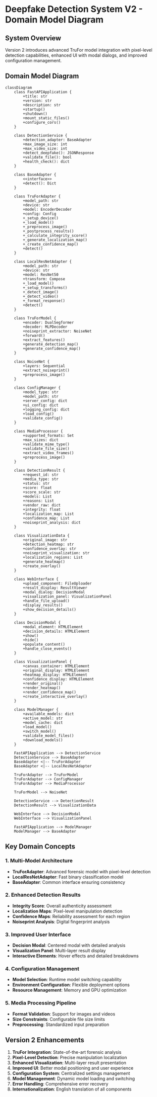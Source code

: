 # Deepfake Detection System V2 - Domain Model Diagram

## System Overview
Version 2 introduces advanced TruFor model integration with pixel-level detection capabilities, enhanced UI with modal dialogs, and improved configuration management.

## Domain Model Diagram

```mermaid
classDiagram
    class FastAPIApplication {
        +title: str
        +version: str
        +description: str
        +startup()
        +shutdown()
        +mount_static_files()
        +configure_cors()
    }

    class DetectionService {
        +detection_adapter: BaseAdapter
        +max_image_size: int
        +max_video_size: int
        +detect_deepfake(): JSONResponse
        +validate_file(): bool
        +health_check(): dict
    }

    class BaseAdapter {
        <<interface>>
        +detect(): Dict
    }

    class TruForAdapter {
        +model_path: str
        +device: str
        +model: EncoderDecoder
        +config: Config
        +_setup_device()
        +_load_model()
        +_preprocess_image()
        +_postprocess_results()
        +_calculate_integrity_score()
        +_generate_localization_map()
        +_create_confidence_map()
        +detect()
    }

    class LocalResNetAdapter {
        +model_path: str
        +device: str
        +model: ResNet50
        +transform: Compose
        +_load_model()
        +_setup_transforms()
        +_detect_image()
        +_detect_video()
        +_format_response()
        +detect()
    }

    class TruForModel {
        +encoder: DualSegformer
        +decoder: MLPDecoder
        +noiseprint_extractor: NoiseNet
        +forward()
        +extract_features()
        +generate_detection_map()
        +generate_confidence_map()
    }

    class NoiseNet {
        +layers: Sequential
        +extract_noiseprint()
        +preprocess_image()
    }

    class ConfigManager {
        +model_type: str
        +model_path: str
        +server_config: dict
        +ui_config: dict
        +logging_config: dict
        +load_config()
        +validate_config()
    }

    class MediaProcessor {
        +supported_formats: Set
        +max_sizes: dict
        +validate_mime_type()
        +validate_file_size()
        +extract_video_frames()
        +preprocess_image()
    }

    class DetectionResult {
        +request_id: str
        +media_type: str
        +status: str
        +score: float
        +score_scale: str
        +models: List
        +reasons: List
        +vendor_raw: dict
        +integrity: float
        +localization_map: List
        +confidence_map: List
        +noiseprint_analysis: dict
    }

    class VisualizationData {
        +original_image: str
        +detection_heatmap: str
        +confidence_overlay: str
        +noiseprint_visualization: str
        +localization_regions: List
        +generate_heatmap()
        +create_overlay()
    }

    class WebInterface {
        +upload_component: FileUploader
        +result_display: ResultViewer
        +modal_dialog: DecisionModal
        +visualization_panel: VisualizationPanel
        +handle_file_upload()
        +display_results()
        +show_decision_details()
    }

    class DecisionModal {
        +modal_element: HTMLElement
        +decision_details: HTMLElement
        +show()
        +hide()
        +populate_content()
        +handle_close_events()
    }

    class VisualizationPanel {
        +canvas_container: HTMLElement
        +original_display: HTMLElement
        +heatmap_display: HTMLElement
        +confidence_display: HTMLElement
        +render_original()
        +render_heatmap()
        +render_confidence_map()
        +create_interactive_overlay()
    }

    class ModelManager {
        +available_models: dict
        +active_model: str
        +model_cache: dict
        +load_model()
        +switch_model()
        +validate_model_files()
        +download_models()
    }

    FastAPIApplication --> DetectionService
    DetectionService --> BaseAdapter
    BaseAdapter <|-- TruForAdapter
    BaseAdapter <|-- LocalResNetAdapter
    
    TruForAdapter --> TruForModel
    TruForAdapter --> ConfigManager
    TruForAdapter --> MediaProcessor
    
    TruForModel --> NoiseNet
    
    DetectionService --> DetectionResult
    DetectionResult --> VisualizationData
    
    WebInterface --> DecisionModal
    WebInterface --> VisualizationPanel
    
    FastAPIApplication --> ModelManager
    ModelManager --> BaseAdapter
```

## Key Domain Concepts

### 1. **Multi-Model Architecture**
- **TruForAdapter**: Advanced forensic model with pixel-level detection
- **LocalResNetAdapter**: Fast binary classification model
- **BaseAdapter**: Common interface ensuring consistency

### 2. **Enhanced Detection Results**
- **Integrity Score**: Overall authenticity assessment
- **Localization Maps**: Pixel-level manipulation detection
- **Confidence Maps**: Reliability assessment for each region
- **Noiseprint Analysis**: Digital fingerprint analysis

### 3. **Improved User Interface**
- **Decision Modal**: Centered modal with detailed analysis
- **Visualization Panel**: Multi-layer result display
- **Interactive Elements**: Hover effects and detailed breakdowns

### 4. **Configuration Management**
- **Model Selection**: Runtime model switching capability
- **Environment Configuration**: Flexible deployment options
- **Resource Management**: Memory and GPU optimization

### 5. **Media Processing Pipeline**
- **Format Validation**: Support for images and videos
- **Size Constraints**: Configurable file size limits
- **Preprocessing**: Standardized input preparation

## Version 2 Enhancements

1. **TruFor Integration**: State-of-the-art forensic analysis
2. **Pixel-Level Detection**: Precise manipulation localization
3. **Enhanced Visualization**: Multi-layer result presentation
4. **Improved UI**: Better modal positioning and user experience
5. **Configuration System**: Centralized settings management
6. **Model Management**: Dynamic model loading and switching
7. **Error Handling**: Comprehensive error recovery
8. **Internationalization**: English translation of all components
